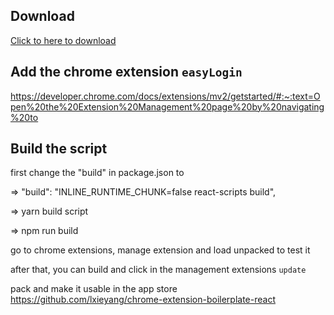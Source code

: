 ## Download 

<a href="https://minhaskamal.github.io/DownGit/#/home?url=https://github.com/benni94/easylogin/tree/master/build" download>Click to here to download</a>

## Add the chrome extension `easyLogin`

https://developer.chrome.com/docs/extensions/mv2/getstarted/#:~:text=Open%20the%20Extension%20Management%20page%20by%20navigating%20to

## Build the script

first change the "build" in package.json to 

=> "build": "INLINE_RUNTIME_CHUNK=false react-scripts build",

=> yarn build script

=> npm run build

go to chrome extensions, manage extension and load unpacked to test it

after that, you can build and click in the management extensions `update`

pack and make it usable in the app store
https://github.com/lxieyang/chrome-extension-boilerplate-react
